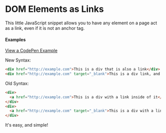 # DOM Elements as Links
This little JavaScript snippet allows you to have any element on a page act as a link, even if it is not an anchor tag.

#### Examples
[View a CodePen Example](http://codepen.io/mwrouse/pen/aNZxJJ/)

New Syntax:
```html
<div href="http://example.com">This is a div that is also a link</div>
<div href="http://example.com" target="_blank">This is a div link, and will open in a new tab</div>
```

Old Syntax:
```html
<div>
  <a href="http://example.com">This is a div with a link inside of it</a>
</div>
<div>
  <a href="http://example.com" target="_blank">This is a div with a link that will open in a new tab</a>
</div>
```

It's easy, and simple!

